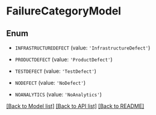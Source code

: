 # FailureCategoryModel


## Enum

* `INFRASTRUCTUREDEFECT` (value: `'InfrastructureDefect'`)

* `PRODUCTDEFECT` (value: `'ProductDefect'`)

* `TESTDEFECT` (value: `'TestDefect'`)

* `NODEFECT` (value: `'NoDefect'`)

* `NOANALYTICS` (value: `'NoAnalytics'`)

[[Back to Model list]](../README.md#documentation-for-models) [[Back to API list]](../README.md#documentation-for-api-endpoints) [[Back to README]](../README.md)


